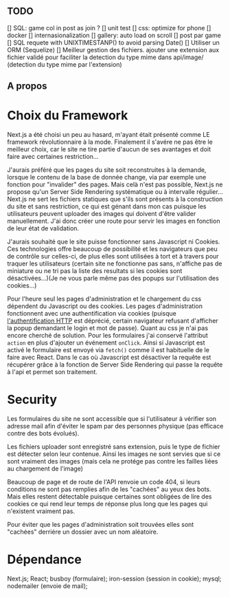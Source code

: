 ## TODO

[] SQL: game col in post as join ?
[] unit test
[] css: optimize for phone
[] docker
[] internasionalization
[] gallery: auto load on scroll
[] post par game
[] SQL requete with UNIXTIMESTANP() to avoid parsing Date()
[] Utiliser un ORM (Sequelize)
[] Meilleur gestion des fichiers. ajouter une extension aux fichier validé pour faciliter la detection du type mime dans api/image/ (detection du type mime par l'extension)

## A propos

# Choix du Framework

Next.js a été choisi un peu au hasard, m'ayant était présenté comme LE framework révolutionnaire à la mode. Finalement il s'avére ne pas être le meilleur choix, car le site ne tire partie d'aucun de ses avantages et doit faire avec certaines restriction...

J'aurais préféré que les pages du site soit reconstruites à la demande, lorsque le contenu de la base de donnée change, via par exemple une fonction pour "invalider" des pages. Mais celà n'est pas possible, Next.js ne propose qu'un Server Side Rendering systématique ou à intervalle régulier...
Next.js ne sert les fichiers statiques que s'ils sont présents à la construction du site et sans restriction, ce qui est génant dans mon cas puisque les utilisateurs peuvent uploader des images qui doivent d'être valider manuellement. J'ai donc créer une route pour servir les images en fonction de leur état de validation.

J'aurais souhaité que le site puisse fonctionner sans Javascript ni Cookies. Ces technologies offre beaucoup de possibilité et les navigateurs que peu de contrôle sur celles-ci, de plus elles sont utilisées à tort et à travers pour traquer les utilisateurs (certain site ne fonctionne pas sans, n'affiche pas de miniature ou ne tri pas la liste des resultats si les cookies sont désactivées...)(Je ne vous parle même pas des popups sur l'utilisation des cookies...)

Pour l'heure seul les pages d'administration et le chargement du css dépendent du Javascript ou des cookies. Les pages d'administration fonctionnent avec une authentification via cookies (puisque [l'authentification HTTP](https://fr.wikipedia.org/wiki/Authentification_HTTP) est déprécié, certain navigateur refusant d'afficher la popup demandant le login et mot de passe). Quant au css je n'ai pas encore cherché de solution.
Pour les formulaires j'ai conservé l'attribut `action` en plus d'ajouter un événement `onClick`. Ainsi si Javascript est activé le formulaire est envoyé via `fetch()` comme il est habituelle de le faire avec React. Dans le cas où Javascript est désactiver la requête est récupérer grâce à la fonction de Server Side Rendering qui passe la requête à l'api et permet son traitement.

# Security

Les formulaires du site ne sont accessible que si l'utilisateur à vérifier son adresse mail afin d'éviter le spam par des personnes physique (pas efficace contre des bots évolués).

Les fichiers uploader sont enregistré sans extension, puis le type de fichier est détecter selon leur contenue. Ainsi les images ne sont servies que si ce sont vraiment des images (mais cela ne protége pas contre les failles liées au chargement de l'image)

Beaucoup de page et de route de l'API renvoie un code 404, si leurs conditions ne sont pas remplies afin de les "cachées" au yeux des bots. Mais elles restent détectable puisque certaines sont obligées de lire des cookies ce qui rend leur temps de réponse plus long que les pages qui n'existent vraiment pas.

Pour éviter que les pages d'administration soit trouvées elles sont "cachées" derriére un dossier avec un nom aléatoire.

# Dépendance
Next.js; React; busboy (formulaire); iron-session (session in cookie); mysql; nodemailer (envoie de mail);
